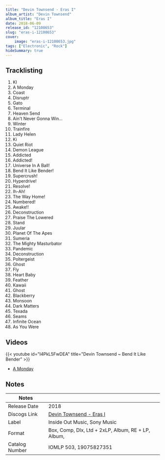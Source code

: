 ```yaml
---
title: "Devin Townsend - Eras I"
album_artist: "Devin Townsend"
album_title: "Eras I"
date: 2018-06-09
release_id: "12108653"
slug: "eras-i-12108653"
cover:
    image: "eras-i-12108653.jpg"
tags: ["Electronic", "Rock"]
hideSummary: true
---
```


## Tracklisting
1. KI
2. A Monday
3. Coast
4. Disruptr
5. Gato
6. Terminal
7. Heaven Send
8. Ain't Never Gonna Win...
9. Winter
10. Trainfire
11. Lady Helen
12. Ki
13. Quiet Riot
14. Demon League
15. Addicted
16. Addicted!
17. Universe In A Ball!
18. Bend It Like Bender!
19. Supercrush!
20. Hyperdrive!
21. Resolve!
22. Ih-Ah!
23. The Way Home!
24. Numbered!
25. Awake!!
26. Deconstruction
27. Praise The Lowered
28. Stand
29. Juular
30. Planet Of The Apes
31. Sumeria
32. The Mighty Masturbator
33. Pandemic
34. Deconstruction
35. Poltergeist
36. Ghost
37. Fly
38. Heart Baby
39. Feather
40. Kawaii
41. Ghost
42. Blackberry
43. Monsoon
44. Dark Matters
45. Texada
46. Seams
47. Infinite Ocean
48. As You Were

## Videos
{{< youtube id="I4PkL5FwDEA" title="Devin Townsend ~ Bend It Like Bender" >}}
- [A Monday](https://www.youtube.com/watch?v=7UYFLIaxaEk)

## Notes

| Notes          |             |
| ---------------| ----------- |
| Release Date   | 2018 |
| Discogs Link   | [Devin Townsend - Eras I](https://www.discogs.com/release/12108653) |
| Label          | Inside Out Music, Sony Music |
| Format         | Box, Comp, Dlx, Ltd + 2xLP, Album, RE + LP, Album, |
| Catalog Number | IOMLP 503, 19075827351 |

